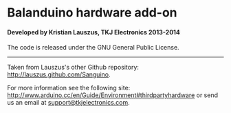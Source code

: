 # Balanduino hardware add-on
#### Developed by Kristian Lauszus, TKJ Electronics 2013-2014

The code is released under the GNU General Public License.
_________

Taken from Lauszus's other Github repository: <http://lauszus.github.com/Sanguino>.

For more information see the following site: <http://www.arduino.cc/en/Guide/Environment#thirdpartyhardware> or send us an email at <support@tkjelectronics.com>.